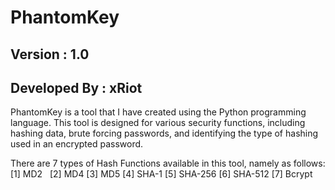# PhantomKey
## Version      : 1.0
## Developed By : xRiot

PhantomKey is a tool that I have created using the Python programming language. This tool is designed for various security functions, including hashing data, brute forcing passwords, and identifying the type of hashing used in an encrypted password.

There are 7 types of Hash Functions available in this tool, namely as follows:
[1] MD2 &nbsp;
[2] MD4
[3] MD5
[4] SHA-1
[5] SHA-256
[6] SHA-512
[7] Bcrypt